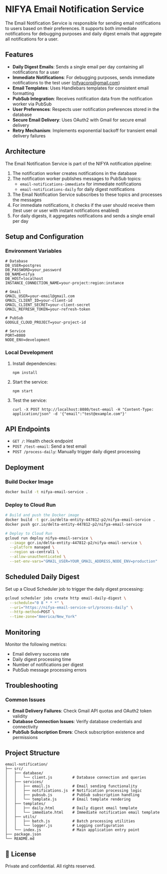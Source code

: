 # NIFYA Email Notification Service

The Email Notification Service is responsible for sending email notifications to users based on their preferences. It supports both immediate notifications for debugging purposes and daily digest emails that aggregate all notifications for a user.

## Features

- **Daily Digest Emails**: Sends a single email per day containing all notifications for a user
- **Immediate Notifications**: For debugging purposes, sends immediate notifications to the test user (nifyacorp@gmail.com)
- **Email Templates**: Uses Handlebars templates for consistent email formatting
- **PubSub Integration**: Receives notification data from the notification worker via PubSub
- **User Preferences**: Respects user notification preferences stored in the database
- **Secure Email Delivery**: Uses OAuth2 with Gmail for secure email delivery
- **Retry Mechanism**: Implements exponential backoff for transient email delivery failures

## Architecture

The Email Notification Service is part of the NIFYA notification pipeline:

1. The notification worker creates notifications in the database
2. The notification worker publishes messages to PubSub topics:
   - `email-notifications-immediate` for immediate notifications
   - `email-notifications-daily` for daily digest notifications
3. The Email Notification Service subscribes to these topics and processes the messages
4. For immediate notifications, it checks if the user should receive them (test user or user with instant notifications enabled)
5. For daily digests, it aggregates notifications and sends a single email per day

## Setup and Configuration

### Environment Variables

```
# Database
DB_USER=postgres
DB_PASSWORD=your_password
DB_NAME=nifya
DB_HOST=localhost
INSTANCE_CONNECTION_NAME=your-project:region:instance

# Gmail
GMAIL_USER=your-email@gmail.com
GMAIL_CLIENT_ID=your-client-id
GMAIL_CLIENT_SECRET=your-client-secret
GMAIL_REFRESH_TOKEN=your-refresh-token

# PubSub
GOOGLE_CLOUD_PROJECT=your-project-id

# Service
PORT=8080
NODE_ENV=development
```

### Local Development

1. Install dependencies:
   ```
   npm install
   ```

2. Start the service:
   ```
   npm start
   ```

3. Test the service:
   ```
   curl -X POST http://localhost:8080/test-email -H "Content-Type: application/json" -d '{"email":"test@example.com"}'
   ```

## API Endpoints

- `GET /`: Health check endpoint
- `POST /test-email`: Send a test email
- `POST /process-daily`: Manually trigger daily digest processing

## Deployment

### Build Docker Image

```bash
docker build -t nifya-email-service .
```

### Deploy to Cloud Run

```bash
# Build and push the Docker image
docker build -t gcr.io/delta-entity-447812-p2/nifya-email-service .
docker push gcr.io/delta-entity-447812-p2/nifya-email-service

# Deploy to Cloud Run
gcloud run deploy nifya-email-service \
  --image gcr.io/delta-entity-447812-p2/nifya-email-service \
  --platform managed \
  --region us-central1 \
  --allow-unauthenticated \
  --set-env-vars="GMAIL_USER=YOUR_GMAIL_ADDRESS,NODE_ENV=production"
```

## Scheduled Daily Digest

Set up a Cloud Scheduler job to trigger the daily digest processing:

```bash
gcloud scheduler jobs create http email-daily-digest \
  --schedule="0 8 * * *" \
  --uri="https://nifya-email-service-url/process-daily" \
  --http-method=POST \
  --time-zone="America/New_York"
```

## Monitoring

Monitor the following metrics:

- Email delivery success rate
- Daily digest processing time
- Number of notifications per digest
- PubSub message processing errors

## Troubleshooting

### Common Issues

- **Email Delivery Failures**: Check Gmail API quotas and OAuth2 token validity
- **Database Connection Issues**: Verify database credentials and connectivity
- **PubSub Subscription Errors**: Check subscription existence and permissions

## Project Structure

```
email-notification/
├── src/
│   ├── database/
│   │   └── client.js         # Database connection and queries
│   ├── services/
│   │   ├── email.js          # Email sending functionality
│   │   ├── notifications.js  # Notification processing logic
│   │   ├── pubsub.js         # PubSub subscription handling
│   │   └── template.js       # Email template rendering
│   ├── templates/
│   │   ├── daily.html        # Daily digest email template
│   │   └── immediate.html    # Immediate notification email template
│   ├── utils/
│   │   ├── batch.js          # Batch processing utilities
│   │   └── logger.js         # Logging configuration
│   └── index.js              # Main application entry point
├── package.json
└── README.md
```

## 📄 License

Private and confidential. All rights reserved.